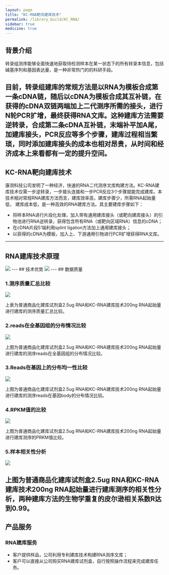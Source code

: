 ```yaml
---
layout: page
title: "KC-RNA靶向建库技术"
permalink: /library_build/KC_RNA/
sidebar: true
medicine: true
---
```


## 背景介绍

转录组测序能够全面快速地获取待检测样本在某一状态下的所有转录本信息，包括碱基序列和基因表达量，是一种非常热门的的科研手段。

目前，转录组建库的常规方法是以RNA为模板合成第一条cDNA链，随后以cDNA为模板合成其互补链，在获得的cDNA双链两端加上二代测序所需的接头，进行N轮PCR扩增，最终获得RNA文库。这种建库方法需要逆转录，合成第二条cDNA互补链，末端补平加A尾，加建库接头，PCR反应等多个步骤，建库过程相当繁琐，同时添加建库接头的成本也相对昂贵，从时间和经济成本上来看都有一定的提升空间。
---
## KC-RNA靶向建库技术

康测科技公司发明了一种经济，快速的RNA二代测序文库构建方法。KC-RNA建库技术仅需一步逆转录，一步接头连接和一步PCR反应3个步骤就能完成建库。本技术相对常规RNA建库方法而言，建库效率高，建库步骤少，所需RNA起始量低，
建库成本低，是一种高效的RNA建库方法。其主要建库步骤如下：
* 将样本RNA进行片段化处理，加入带有通用建库接头（或靶向建库接头）的引物池进行RNA逆转录，获得包含所有RNA（或靶向区域RNA）信息的cDNA；
* 在cDNA片段5’端利用splint ligation方法加上通用建库接头；
* 以获得的cDNA为模板，加入上、下游通用引物进行PCR扩增获得RNA文库。
---

## RNA建库技术原理
<img class="fig30" src="/image/library_build/KC_RNA/rna建库原理.png">
---
## 技术优势
<img  src="/image/library_build/KC_RNA/1.png">
---
## 数据质量

### 1.测序质量汇总比较

<img src="/image/library_build/KC_RNA/0.png">

上表为普通商品化建库试剂盒2.5ug RNA和KC-RNA建库技术200ng RNA起始量进行建库的测序质量汇总比较。</p>         



### 2.reads在全基因组的分布情况比较
<img class="fig30" src="/image/library_build/KC_RNA/2.png">

上图为普通商品化建库试剂盒2.5ug RNA和KC-RNA建库技术200ng RNA起始量进行建库的测序reads在全基因组的分布情况比较。

### 3.Reads在基因上的分布均一性比较
<img class="fig70" src="/image/library_build/KC_RNA/3.png">

上图为普通商品化建库试剂盒2.5ug RNA和KC-RNA建库技术200ng RNA起始量进行建库的测序reads在基因body的分布情况比较。

### 4.RPKM值的比较

<img class="fig40" src="/image/library_build/KC_RNA/4.png">

上图为普通商品化建库试剂盒2.5ug RNA和KC-RNA建库技术200ng RNA起始量进行建库测序的PRKM值比较。

### 5.样本相关性分析
 <img class="fig40" src="/image/library_build/KC_RNA/5.png">

上图为普通商品化建库试剂盒2.5ug RNA和KC-RNA建库技术200ng RNA起始量进行建库测序的相关性分析，两种建库方法的生物学重复的皮尔逊相关系数R达到0.99。
---

## 产品服务

### RNA建库服务
* 客户提供样品，公司利用专利建库技术构建RNA测序文库；
* 客户可以直接从公司购买RNA建库试剂盒，自行按照操作流程来完成建库任务。
